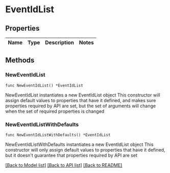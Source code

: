 # EventIdList

## Properties

Name | Type | Description | Notes
------------ | ------------- | ------------- | -------------

## Methods

### NewEventIdList

`func NewEventIdList() *EventIdList`

NewEventIdList instantiates a new EventIdList object
This constructor will assign default values to properties that have it defined,
and makes sure properties required by API are set, but the set of arguments
will change when the set of required properties is changed

### NewEventIdListWithDefaults

`func NewEventIdListWithDefaults() *EventIdList`

NewEventIdListWithDefaults instantiates a new EventIdList object
This constructor will only assign default values to properties that have it defined,
but it doesn't guarantee that properties required by API are set


[[Back to Model list]](../README.md#documentation-for-models) [[Back to API list]](../README.md#documentation-for-api-endpoints) [[Back to README]](../README.md)



